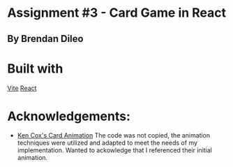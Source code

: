 # Assignment #3 - Card Game in React
## By Brendan Dileo


# Built with
[Vite](https://vite.dev)
[React](https://react.dev)

# Acknowledgements:
- [Ken Cox's Card Animation](https://codepen.io/kencoxdesign/pen/vYLdgXq)
    The code was not copied, the animation techniques were utilized and adapted to meet the needs of my implementation. Wanted to ackowledge that I referenced their initial animation.
